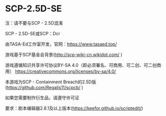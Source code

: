# SCP-2.5D-SE
注：请不要与SCP - 2.5D混淆

SCP - 2.5D-SE或SCP：Dcr

由TASA-Ed工作室开发，官网：https://www.tasaed.top/

游戏基于SCP基金会背景(http://scp-wiki-cn.wikidot.com/ )

游戏遵循知识共享许可协议BY-SA 4.0（即必须署名、可商用、可二创、可二创商用）
https://creativecommons.org/licenses/by-sa/4.0/

本游戏为SCP - Containment Breach的2.5D版(https://github.com/Regalis11/scpcb/ )

如果您需要制作衍生品，请遵守许可证

要求：剧本编辑器2.8.1及以上版本(https://keefor.github.io/scriptedit/)
